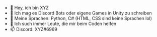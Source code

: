 - 👋 Hey, ich bin XYZ
- 👀 Ich mag es Discord Bots oder eigene Games in Unity zu schreiben
- 🌱 Meine Sprachen: Python, C# (HTML, CSS sind keine Sprachen lol)
- 💞️ Ich such immer Leute, die mir beim Coden helfen
- 📫 Discord: XYZ#6969

